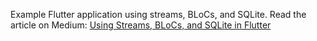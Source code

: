 Example Flutter application using streams, BLoCs, and SQLite. Read the article on Medium: [Using Streams, BLoCs, and SQLite in Flutter](https://medium.com/p/using-streams-blocs-and-sqlite-in-flutter-2e59e1f7cdce)
